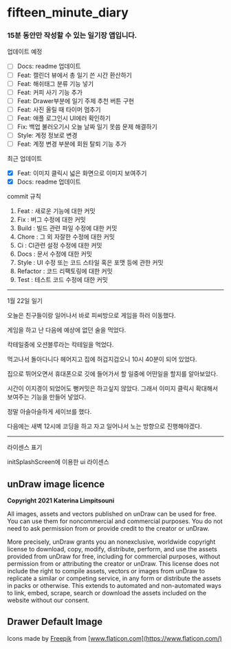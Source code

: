 # fifteen_minute_diary

### 15분 동안만 작성할 수 있는 일기장 앱입니다.

업데이트 예정
- [ ] Docs: readme 업데이트
- [ ] Feat: 캘린더 뷰에서 총 일기 쓴 시간 환산하기
- [ ] Feat: 해쉬태그 분류 기능 넣기
- [ ] Feat: 커피 사기 기능 추가
- [ ] Feat: Drawer부분에 일기 주제 추천 버튼 구현
- [ ] Feat: 사진 올릴 때 타이머 멈추기
- [ ] Feat: 애플 로그인시 UI에러 확인하기
- [ ] Fix: 백업 불러오기시 오늘 날짜 일기 못씀 문제 해결하기
- [ ] Style: 계정 정보로 변경
- [ ] Feat: 계정 변경 부분에 회원 탈퇴 기능 추가

최근 업데이트
- [X] Feat: 이미지 클릭시 넓은 화면으로 이미지 보여주기
- [X] Docs: readme 업데이트

commit 규칙
1. Feat : 새로운 기능에 대한 커밋
2. Fix : 버그 수정에 대한 커밋
3. Build : 빌드 관련 파일 수정에 대한 커밋
4. Chore : 그 외 자잘한 수정에 대한 커밋
5. Ci : CI관련 설정 수정에 대한 커밋
6. Docs : 문서 수정에 대한 커밋
7. Style : UI 수정 또는 코드 스타일 혹은 포맷 등에 관한 커밋
8. Refactor :  코드 리팩토링에 대한 커밋
9. Test : 테스트 코드 수정에 대한 커밋

---

1월 22일 일기

오늘은 친구들이랑 일어나서 바로 피씨방으로 게임을 하러 이동했다.

게임을 하고 난 다음에 예상에 없던 술을 먹었다.

칵테일중에 오션블루라는 칵테일을 먹었다.

먹고나서 돌아다니다 헤어지고 집에 허겁지겁오니 10시 40분이 되어 있었다.

집으로 뛰어오면서 휴대폰으로 깃에 들어가서 할 일중에 어떤일을 할지를 알아보았다.

시간이 이지경이 되었어도 뻥커밋은 하고싶지 않았다. 그래서 이미지 클릭시 확대해서 보여주는 기능을 만들어 넣었다.

정말 아슬아슬하게 세이브를 했다.

다음에는 새벽 12시에 코딩을 하고 자고 일어나서 노는 방향으로 진행해야겠다.

---

라이센스 표기

initSplashScreen에 이용한 ui 라이센스
## **unDraw image licence**

**Copyright 2021 Katerina Limpitsouni**

All images, assets and vectors published on unDraw can be used for free. You can use them for noncommercial and commercial purposes. You do not need to ask permission from or provide credit to the creator or unDraw.

More precisely, unDraw grants you an nonexclusive, worldwide copyright license to download, copy, modify, distribute, perform, and use the assets provided from unDraw for free, including for commercial purposes, without permission from or attributing the creator or unDraw. This license does not include the right to compile assets, vectors or images from unDraw to replicate a similar or competing service, in any form or distribute the assets in packs or otherwise. This extends to automated and non-automated ways to link, embed, scrape, search or download the assets included on the website without our consent.

## **Drawer Default Image**

 Icons made by [Freepik](https://www.freepik.com) from [www.flaticon.com](https://www.flaticon.com/)